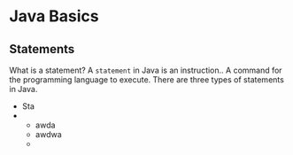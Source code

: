 # Java Basics



## Statements
What is a statement? A `statement` in Java is an instruction.. A command for the programming language to execute. There are three types of statements in Java.

* Sta
* * awda
  * awdwa
  * 
